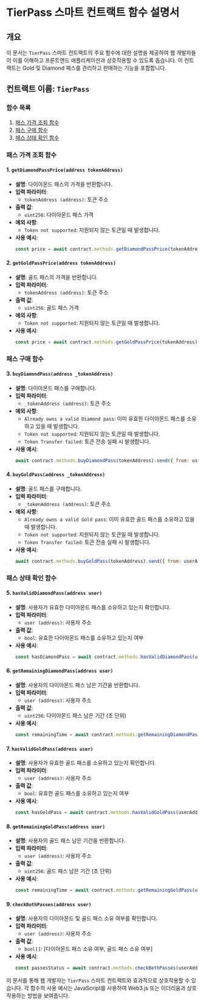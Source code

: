 
# TierPass 스마트 컨트랙트 함수 설명서

## 개요
이 문서는 `TierPass` 스마트 컨트랙트의 주요 함수에 대한 설명을 제공하여 웹 개발자들이 이를 이해하고 프론트엔드 애플리케이션과 상호작용할 수 있도록 돕습니다. 이 컨트랙트는 Gold 및 Diamond 패스를 관리하고 판매하는 기능을 포함합니다.

## 컨트랙트 이름: `TierPass`

### 함수 목록
1. [패스 가격 조회 함수](#패스-가격-조회-함수)
2. [패스 구매 함수](#패스-구매-함수)
3. [패스 상태 확인 함수](#패스-상태-확인-함수)

### 패스 가격 조회 함수
#### 1. `getDiamondPassPrice(address tokenAddress)`
- **설명**: 다이아몬드 패스의 가격을 반환합니다.
- **입력 파라미터**:
  - `tokenAddress (address)`: 토큰 주소
- **출력 값**:
  - `uint256`: 다이아몬드 패스 가격
- **예외 사항**:
  - `Token not supported`: 지원되지 않는 토큰일 때 발생합니다.
- **사용 예시**:
  ```javascript
  const price = await contract.methods.getDiamondPassPrice(tokenAddress).call();
  ```

#### 2. `getGoldPassPrice(address tokenAddress)`
- **설명**: 골드 패스의 가격을 반환합니다.
- **입력 파라미터**:
  - `tokenAddress (address)`: 토큰 주소
- **출력 값**:
  - `uint256`: 골드 패스 가격
- **예외 사항**:
  - `Token not supported`: 지원되지 않는 토큰일 때 발생합니다.
- **사용 예시**:
  ```javascript
  const price = await contract.methods.getGoldPassPrice(tokenAddress).call();
  ```

### 패스 구매 함수
#### 3. `buyDiamondPass(address _tokenAddress)`
- **설명**: 다이아몬드 패스를 구매합니다.
- **입력 파라미터**:
  - `_tokenAddress (address)`: 토큰 주소
- **예외 사항**:
  - `Already owns a valid Diamond pass`: 이미 유효한 다이아몬드 패스를 소유하고 있을 때 발생합니다.
  - `Token not supported`: 지원되지 않는 토큰일 때 발생합니다.
  - `Token Transfer failed`: 토큰 전송 실패 시 발생합니다.
- **사용 예시**:
  ```javascript
  await contract.methods.buyDiamondPass(tokenAddress).send({ from: userAddress });
  ```

#### 4. `buyGoldPass(address _tokenAddress)`
- **설명**: 골드 패스를 구매합니다.
- **입력 파라미터**:
  - `_tokenAddress (address)`: 토큰 주소
- **예외 사항**:
  - `Already owns a valid Gold pass`: 이미 유효한 골드 패스를 소유하고 있을 때 발생합니다.
  - `Token not supported`: 지원되지 않는 토큰일 때 발생합니다.
  - `Token Transfer failed`: 토큰 전송 실패 시 발생합니다.
- **사용 예시**:
  ```javascript
  await contract.methods.buyGoldPass(tokenAddress).send({ from: userAddress });
  ```

### 패스 상태 확인 함수
#### 5. `hasValidDiamondPass(address user)`
- **설명**: 사용자가 유효한 다이아몬드 패스를 소유하고 있는지 확인합니다.
- **입력 파라미터**:
  - `user (address)`: 사용자 주소
- **출력 값**:
  - `bool`: 유효한 다이아몬드 패스를 소유하고 있는지 여부
- **사용 예시**:
  ```javascript
  const hasDiamondPass = await contract.methods.hasValidDiamondPass(userAddress).call();
  ```

#### 6. `getRemainingDiamondPass(address user)`
- **설명**: 사용자의 다이아몬드 패스 남은 기간을 반환합니다.
- **입력 파라미터**:
  - `user (address)`: 사용자 주소
- **출력 값**:
  - `uint256`: 다이아몬드 패스 남은 기간 (초 단위)
- **사용 예시**:
  ```javascript
  const remainingTime = await contract.methods.getRemainingDiamondPass(userAddress).call();
  ```

#### 7. `hasValidGoldPass(address user)`
- **설명**: 사용자가 유효한 골드 패스를 소유하고 있는지 확인합니다.
- **입력 파라미터**:
  - `user (address)`: 사용자 주소
- **출력 값**:
  - `bool`: 유효한 골드 패스를 소유하고 있는지 여부
- **사용 예시**:
  ```javascript
  const hasGoldPass = await contract.methods.hasValidGoldPass(userAddress).call();
  ```

#### 8. `getRemainingGoldPass(address user)`
- **설명**: 사용자의 골드 패스 남은 기간을 반환합니다.
- **입력 파라미터**:
  - `user (address)`: 사용자 주소
- **출력 값**:
  - `uint256`: 골드 패스 남은 기간 (초 단위)
- **사용 예시**:
  ```javascript
  const remainingTime = await contract.methods.getRemainingGoldPass(userAddress).call();
  ```

#### 9. `checkBothPasses(address user)`
- **설명**: 사용자의 다이아몬드 및 골드 패스 소유 여부를 확인합니다.
- **입력 파라미터**:
  - `user (address)`: 사용자 주소
- **출력 값**:
  - `bool[]`: [다이아몬드 패스 소유 여부, 골드 패스 소유 여부]
- **사용 예시**:
  ```javascript
  const passesStatus = await contract.methods.checkBothPasses(userAddress).call();
  ```

이 문서를 통해 웹 개발자는 `TierPass` 스마트 컨트랙트와 효과적으로 상호작용할 수 있습니다. 각 함수의 사용 예시는 JavaScript를 사용하여 Web3.js 또는 이더리움과 상호작용하는 방법을 보여줍니다.
